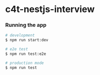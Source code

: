# c4t-nestjs-interview

### Running the app

```bash
# development
$ npm run start:dev

# e2e test
$ npm run test:e2e

# production mode
$ npm run test
```